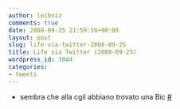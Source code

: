 ```yaml
---
author: leibniz
comments: true
date: 2008-09-25 21:59:59+00:00
layout: post
slug: life-via-twitter-2008-09-25
title: Life via Twitter (2008-09-25)
wordpress_id: 3044
categories:
- tweets
---
```



	
  * sembra che alla cgil abbiano trovato una Bic [#](http://twitter.com/leibniz/statuses/934203869)


